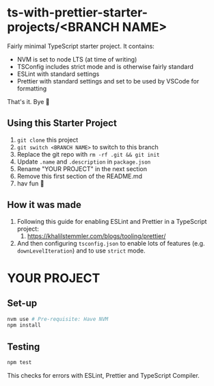 # ts-with-prettier-starter-projects/\<BRANCH NAME>

Fairly minimal TypeScript starter project. It contains:

- NVM is set to node LTS (at time of writing)
- TSConfig includes strict mode and is otherwise fairly standard
- ESLint with standard settings
- Prettier with standard settings and set to be used by VSCode for formatting

That's it. Bye 🦧

## Using this Starter Project

1. `git clone` this project
2. `git switch <BRANCH NAME>` to switch to this branch
3. Replace the git repo with `rm -rf .git && git init`
4. Update `.name` and `.description` in `package.json`
5. Rename "YOUR PROJECT" in the next section
6. Remove this first section of the README.md
7. hav fun 🍌

## How it was made

1. Following this guide for enabling ESLint and Prettier in a TypeScript project:
   1. https://khalilstemmler.com/blogs/tooling/prettier/
2. And then configuring `tsconfig.json` to enable lots of features (e.g. `downLevelIteration`) and to use `strict` mode.

# YOUR PROJECT

## Set-up

```sh
nvm use # Pre-requisite: Have NVM
npm install
```

## Testing

```sh
npm test
```

This checks for errors with ESLint, Prettier and TypeScript Compiler.
